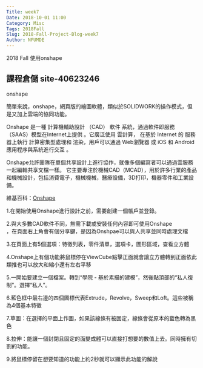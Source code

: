 ```yaml
---
Title: week7
Date: 2018-10-01 11:00
Category: Misc
Tags: 2018Fall
Slug: 2018-Fall-Project-Blog-week7
Author: NFUMDE
---
```


2018 Fall 使用onshape

<!-- PELICAN_END_SUMMARY -->

課程倉儲 site-40623246
----

onshape

簡單來說，onshape，網頁版的繪圖軟體，類似於SOLIDWORK的操作模式，但是又加上雲端的協同功能。

Onshape  是一種 計算機輔助設計 （CAD） 軟件 系統，通過軟件即服務 （SAAS）模型在Internet上提供  。它廣泛使用 雲計算， 在基於 Internet 的 服務器上執行  計算密集型處理和 渲染，用戶可以通過 Web瀏覽器 或  iOS  和  Android  應用程序與系統進行交互  。

Onshape允許團隊在單個共享設計上進行協作，就像多個編寫者可以通過雲服務一起編輯共享文檔一樣。 它主要專注於機械CAD（MCAD），用於許多行業的產品和機械設計​​，包括消費電子，機械機械，醫療設備，3D打印，機器零件和工業設備。

維基百科：[Onshape](https://en.wikipedia.org/wiki/Onshape)

1.在開始使用Onshape進行設計之前，需要創建一個帳戶並登錄。

2.與大多數CAD軟件不同，無需下載或安裝任何內容即可使用Onshape  
，在頁面右上角會有個分享鍵，是因為Onshpae可以與人共享並同時處理文檔

3.在頁面上有5個選項：特徵列表，零件清單，選項卡，圖形區域，查看立方體

4.Onshape上有個功能將鼠標停在ViewCube點擊正面就會讓立方體轉到正面依此類推也可以放大和縮小還有左右平移

5.一開始要建立一個檔案。轉到“學院 - 基於素描的建模”，然後點頂部的“私人復制”。選擇“私人”。

6.藍色框中最右邊的四個圖標代表Extrude，Revolve，Sweep和Loft。這些被稱為4個基本特徵

7.草圖：在選擇的平面上作圖，如果該線條有被固定，線條會從原本的藍色轉為黑色

8.拉伸：能讓一個封閉且固定的面變成體可以直接打想要的數值上去。同時擁有切割的功能。

9.將鼠標停留在想要知道的功能上約2秒就可以顯示此功能的解說